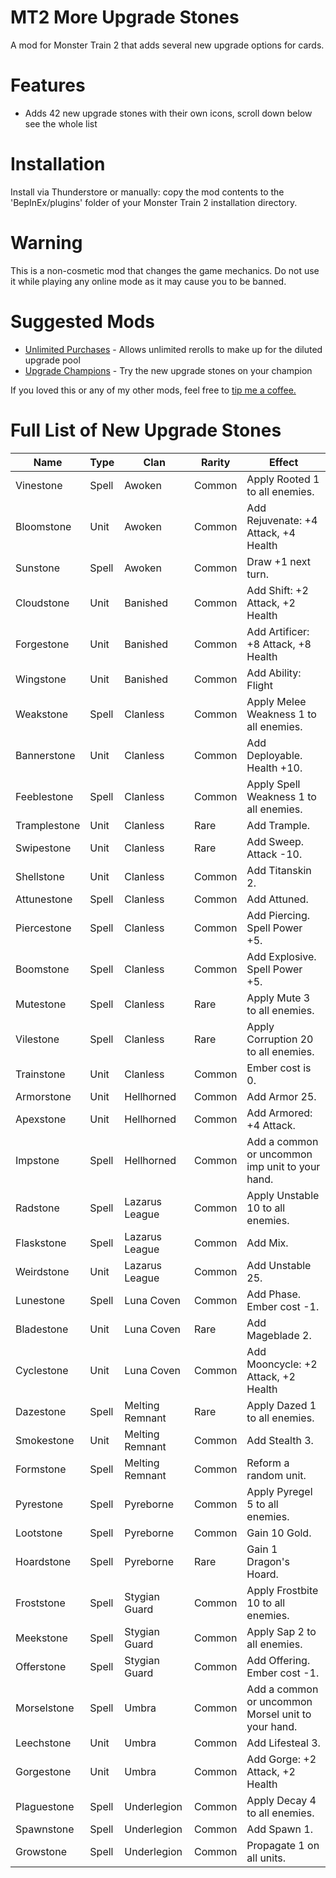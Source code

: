 # MT2 More Upgrade Stones

A mod for Monster Train 2 that adds several new upgrade options for cards.

# Features

- Adds 42 new upgrade stones with their own icons, scroll down below see the whole list

# Installation

Install via Thunderstore or manually: copy the mod contents to the 'BepInEx/plugins' folder of your Monster Train 2 installation directory.

# Warning

This is a non-cosmetic mod that changes the game mechanics. Do not use it while playing any online mode as it may cause you to be banned.

# Suggested Mods

- [Unlimited Purchases](https://thunderstore.io/c/monster-train-2/p/GravitonGamer/MT2UnlimitedPurchases/) - Allows unlimited rerolls to make up for the diluted upgrade pool
- [Upgrade Champions](https://thunderstore.io/c/monster-train-2/p/GravitonGamer/Upgrade_Champions_2/) - Try the new upgrade stones on your champion

If you loved this or any of my other mods, feel free to [tip me a coffee.](https://ko-fi.com/gravitongamer)

# Full List of New Upgrade Stones

| Name         | Type  | Clan            | Rarity | Effect                                             |
| ------------ | ----- | --------------- | ------ | -------------------------------------------------- |
| Vinestone    | Spell | Awoken          | Common | Apply Rooted 1 to all enemies.                     |
| Bloomstone   | Unit  | Awoken          | Common | Add Rejuvenate: +4 Attack, +4 Health               |
| Sunstone     | Spell | Awoken          | Common | Draw +1 next turn.                                 |
| Cloudstone   | Unit  | Banished        | Common | Add Shift: +2 Attack, +2 Health                    |
| Forgestone   | Unit  | Banished        | Common | Add Artificer: +8 Attack, +8 Health                |
| Wingstone    | Unit  | Banished        | Common | Add Ability: Flight                                |
| Weakstone    | Spell | Clanless        | Common | Apply Melee Weakness 1 to all enemies.             |
| Bannerstone  | Unit  | Clanless        | Common | Add Deployable. Health +10.                        |
| Feeblestone  | Spell | Clanless        | Common | Apply Spell Weakness 1 to all enemies.             |
| Tramplestone | Unit  | Clanless        | Rare   | Add Trample.                                       |
| Swipestone   | Unit  | Clanless        | Rare   | Add Sweep. Attack -10.                             |
| Shellstone   | Unit  | Clanless        | Common | Add Titanskin 2.                                   |
| Attunestone  | Spell | Clanless        | Common | Add Attuned.                                       |
| Piercestone  | Spell | Clanless        | Common | Add Piercing. Spell Power +5.                      |
| Boomstone    | Spell | Clanless        | Common | Add Explosive. Spell Power +5.                     |
| Mutestone    | Spell | Clanless        | Rare   | Apply Mute 3 to all enemies.                       |
| Vilestone    | Spell | Clanless        | Rare   | Apply Corruption 20 to all enemies.                |
| Trainstone   | Unit  | Clanless        | Common | Ember cost is 0.                                   |
| Armorstone   | Unit  | Hellhorned      | Common | Add Armor 25.                                      |
| Apexstone    | Unit  | Hellhorned      | Common | Add Armored: +4 Attack.                            |
| Impstone     | Spell | Hellhorned      | Common | Add a common or uncommon imp unit to your hand.    |
| Radstone     | Spell | Lazarus League  | Common | Apply Unstable 10 to all enemies.                  |
| Flaskstone   | Spell | Lazarus League  | Common | Add Mix.                                           |
| Weirdstone   | Unit  | Lazarus League  | Common | Add Unstable 25.                                   |
| Lunestone    | Spell | Luna Coven      | Common | Add Phase. Ember cost -1.                          |
| Bladestone   | Unit  | Luna Coven      | Rare   | Add Mageblade 2.                                   |
| Cyclestone   | Unit  | Luna Coven      | Common | Add Mooncycle: +2 Attack, +2 Health                |
| Dazestone    | Spell | Melting Remnant | Rare   | Apply Dazed 1 to all enemies.                      |
| Smokestone   | Unit  | Melting Remnant | Common | Add Stealth 3.                                     |
| Formstone    | Spell | Melting Remnant | Common | Reform a random unit.                              |
| Pyrestone    | Spell | Pyreborne       | Common | Apply Pyregel 5 to all enemies.                    |
| Lootstone    | Spell | Pyreborne       | Common | Gain 10 Gold.                                      |
| Hoardstone   | Spell | Pyreborne       | Rare   | Gain 1 Dragon's Hoard.                             |
| Froststone   | Spell | Stygian Guard   | Common | Apply Frostbite 10 to all enemies.                 |
| Meekstone    | Spell | Stygian Guard   | Common | Apply Sap 2 to all enemies.                        |
| Offerstone   | Spell | Stygian Guard   | Common | Add Offering. Ember cost -1.                       |
| Morselstone  | Spell | Umbra           | Common | Add a common or uncommon Morsel unit to your hand. |
| Leechstone   | Unit  | Umbra           | Common | Add Lifesteal 3.                                   |
| Gorgestone   | Unit  | Umbra           | Common | Add Gorge: +2 Attack, +2 Health                    |
| Plaguestone  | Spell | Underlegion     | Common | Apply Decay 4 to all enemies.                      |
| Spawnstone   | Spell | Underlegion     | Common | Add Spawn 1.                                       |
| Growstone    | Spell | Underlegion     | Common | Propagate 1 on all units.                          |
